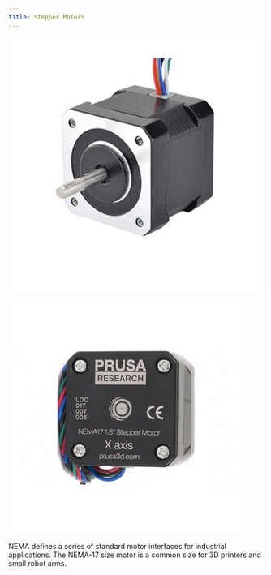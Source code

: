 ```yaml
---
title: Stepper Motors
---
```


![](nema-17.jpg)

![](prusa-nema-17.jpg)

NEMA defines a series of standard motor interfaces for industrial applications.
The NEMA-17 size motor is a common size for 3D printers and small robot arms.
